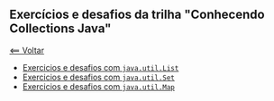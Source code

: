 ## Exercícios e desafios da trilha "Conhecendo Collections Java"

[<== Voltar](../README.md)

- [Exercicios e desafios com `java.util.List`](src/list/README.md)
- [Exercicios e desafios com `java.util.Set`](src/set/README.md)
- [Exercicios e desafios com `java.util.Map`](src/map/README.md)